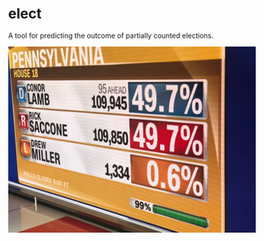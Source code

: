 # elect

A tool for predicting the outcome of partially counted elections.

![Example partial election results](./static/img/results.jpg)
